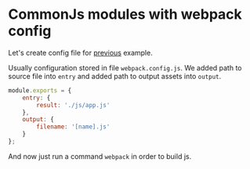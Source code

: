 # CommonJs modules with webpack config

Let's create config file for [previous](../ex0_common_js) example.

Usually configuration stored in file `webpack.config.js`. We added path to source file into `entry` and added path to output assets into `output`.

``` javascript
module.exports = {
    entry: {
        result: './js/app.js'
    },
    output: {
        filename: '[name].js'
    }
};
```

And now just run a command `webpack` in order to build js.

